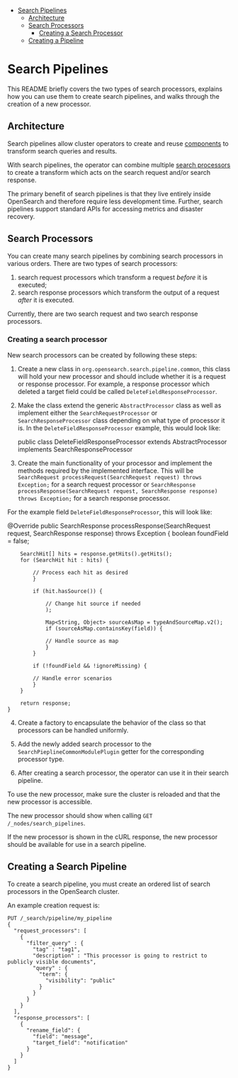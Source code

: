 - [Search Pipelines](#search-pipelines)
	- [Architecture](#architecture)
	- [Search Processors](#search-processors)
		- [Creating a Search Processor](#creating-a-search-processor)
	- [Creating a Pipeline](#creating-a-search-pipeline)

# Search Pipelines

This README briefly covers the two types of search processors, explains how you can use them to create search pipelines, and walks through the creation of a new processor.

## Architecture

Search pipelines allow cluster operators to create and reuse [components](#search-processors) to transform search queries and results.

With search pipelines, the operator can combine multiple [search processors](#search-processors) to create a transform which acts on the search request and/or search response.

The primary benefit of search pipelines is that they live entirely inside OpenSearch and therefore require less development time. Further, search pipelines support standard APIs for accessing metrics and disaster recovery.

## Search Processors

You can create many search pipelines by combining search processors in various orders. There are two types of search processors:

1. search request processors which transform a request _before_ it is executed;
2. search response processors which transform the output of a request _after_ it is executed.

Currently, there are two search request and two search response processors.

### Creating a search processor

New search processors can be created by following these steps:

1. Create a new class in `org.opensearch.search.pipeline.common`, this class will hold your new processor and should include whether it is a request or response processor. For example, a response processor which deleted a target field could be called `DeleteFieldResponseProcessor`.

2. Make the class extend the generic `AbstractProcessor` class as well as implement either the `SearchRequestProcessor` or `SearchResponseProcessor` class depending on what type of processor it is. In the `DeleteFieldResponseProcessor` example, this would look like:


	public class DeleteFieldResponseProcessor extends AbstractProcessor implements SearchResponseProcessor

3. Create the main functionality of your processor and implement the methods required by the implemented interface. This will be `SearchRequest processRequest(SearchRequest request) throws Exception;` for a search request processor or `SearchResponse processResponse(SearchRequest request, SearchResponse response) throws Exception;` for a search response processor.

For the example field `DeleteFieldResponseProcessor`, this will look like:

@Override
public SearchResponse processResponse(SearchRequest request, SearchResponse response) throws Exception {
boolean foundField = false;

		SearchHit[] hits = response.getHits().getHits();
		for (SearchHit hit : hits) {
			 
			// Process each hit as desired 
			}

			if (hit.hasSource()) {
				
                // Change hit source if needed 
				);

				Map<String, Object> sourceAsMap = typeAndSourceMap.v2();
				if (sourceAsMap.containsKey(field)) {
					
                // Handle source as map 
				}
			}

			if (!foundField && !ignoreMissing) {
				
            // Handle error scenarios 
			}
		}

		return response;
	}

4. Create a factory to encapsulate the behavior of the class so that processors can be handled uniformly.

5. Add the newly added search processor to the `SearchPieplineCommonModulePlugin` getter for the corresponding processor type.

6. After creating a search processor, the operator can use it in their search pipeline.

To use the new processor, make sure the cluster is reloaded and that the new processor is accessible.

The new processor should show when calling `GET /_nodes/search_pipelines`.

If the new processor is shown in the cURL response, the new processor should be available for use in a search pipeline.

## Creating a Search Pipeline

To create a search pipeline, you must create an ordered list of search processors in the OpenSearch cluster.

An example creation request is:

```
PUT /_search/pipeline/my_pipeline 
{
  "request_processors": [
    {
      "filter_query" : {
        "tag" : "tag1",
        "description" : "This processor is going to restrict to publicly visible documents",
        "query" : {
          "term": {
            "visibility": "public"
          }
        }
      }
    }
  ],
  "response_processors": [
    {
      "rename_field": {
        "field": "message",
        "target_field": "notification"
      }
    }
  ]
}
```
